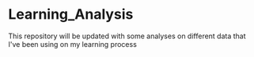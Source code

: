 # Learning_Analysis
This repository will be updated with some analyses on different data that I've been using on my learning process
